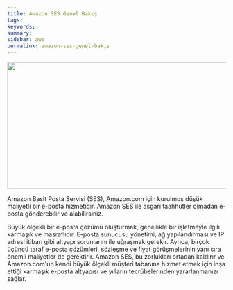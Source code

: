 ```yaml
---
title: Amazon SES Genel Bakış
tags:
keywords: 
summary:
sidebar: aws
permalink: amazon-ses-genel-bakis
---
```




<img src="https://forumlogs.com/uploads/default/original/2X/9/93e09eb04b9949574cbca1a0f2ed6bb14331c3bc.jpg" width="690" height="292">


Amazon Basit Posta Servisi (SES), Amazon.com için kurulmuş düşük maliyetli bir e-posta hizmetidir. Amazon SES ile asgari taahhütler olmadan e-posta gönderebilir ve alabilirsiniz.

Büyük ölçekli bir e-posta çözümü oluşturmak, genellikle bir işletmeyle ilgili karmaşık ve masraflıdır. E-posta sunucusu yönetimi, ağ yapılandırması ve IP adresi itibarı gibi altyapı sorunlarını ile uğraşmak gerekir. Ayrıca, birçok üçüncü taraf e-posta çözümleri, sözleşme ve fiyat görüşmelerinin yanı sıra önemli maliyetler de gerektirir. Amazon SES, bu zorlukları ortadan kaldırır ve Amazon.com'un kendi büyük ölçekli müşteri tabanına hizmet etmek için inşa ettiği karmaşık e-posta altyapısı ve yılların tecrübelerinden yararlanmanızı sağlar.